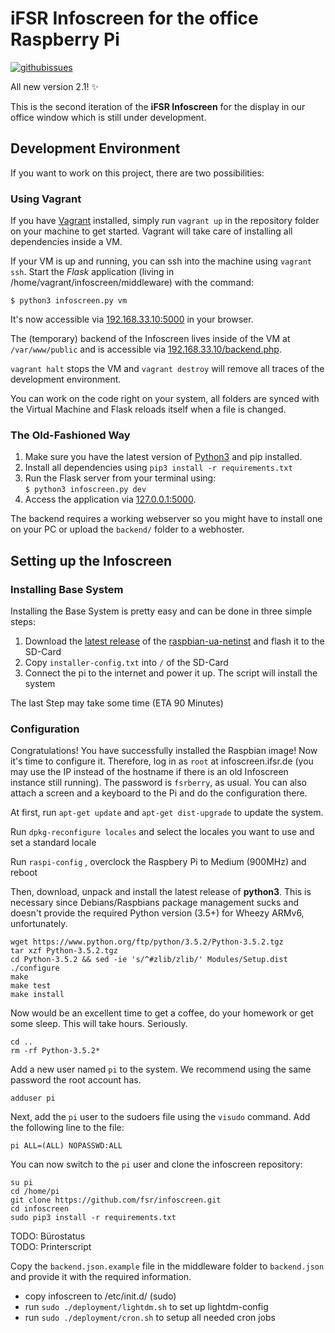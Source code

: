 # iFSR Infoscreen for the office Raspberry Pi

[![githubissues](http://img.shields.io/github/issues/fsr/infoscreen.svg?style=flat)](https://github.com/fsr/infoscreen/issues)

All new version 2.1! :sparkles:

This is the second iteration of the **iFSR Infoscreen** for the display in our office window which is still under development.


## Development Environment

If you want to work on this project, there are two possibilities:

### Using Vagrant

If you have [Vagrant](https://vagrantup.com) installed, simply run `vagrant up`
in the repository folder on your machine to get started. Vagrant will take care of installing all dependencies inside a VM.

If your VM is up and running, you can ssh into the machine using `vagrant ssh`.
Start the _Flask_ application (living in /home/vagrant/infoscreen/middleware) with the command:
```shell
$ python3 infoscreen.py vm
```
It's now accessible via [192.168.33.10:5000](http://192.168.33.10:5000) in your browser.  


The (temporary) backend of the Infoscreen lives inside of the VM at `/var/www/public`
and is accessible via [192.168.33.10/backend.php](http://192.168.33.10/backend.php).

`vagrant halt` stops the VM and `vagrant destroy` will remove all traces of the development environment.

You can work on the code right on your system, all folders are synced with the Virtual Machine and Flask reloads itself when a file is changed.

### The Old-Fashioned Way

1.  Make sure you have the latest version of [Python3](https://python.org) and pip installed.
2.  Install all dependencies using `pip3 install -r requirements.txt`
3.  Run the Flask server from your terminal using:  
`$ python3 infoscreen.py dev`
4.  Access the application via [127.0.0.1:5000](http://127.0.0.1:5000).  

The backend requires a working webserver so you might have to install one on your PC or upload the `backend/` folder to a webhoster.



## Setting up the Infoscreen
### Installing Base System
Installing the Base System is pretty easy and can be done in three simple steps:
1.  Download the [latest release](https://github.com/debian-pi/raspbian-ua-netinst/releases/latest) of the [raspbian-ua-netinst](https://github.com/debian-pi/raspbian-ua-netinst) and flash it to the SD-Card
2.  Copy `installer-config.txt` into `/` of the SD-Card
3.  Connect the pi to the internet and power it up. The script will install the system

The last Step may take some time (ETA 90 Minutes)

### Configuration
Congratulations! You have successfully installed the Raspbian image! Now it's time to configure it. Therefore, log in as `root` at infoscreen.ifsr.de (you may use the IP instead of the hostname if there is an old Infoscreen instance still running). The password is `fsrberry`, as usual. You can also attach a screen and a keyboard to the Pi and do the configuration there.

At first, run `apt-get update` and `apt-get dist-upgrade` to update the system.

Run `dpkg-reconfigure locales` and select the locales you want to use and set a standard locale

Run `raspi-config` , overclock the Raspbery Pi to Medium (900MHz) and reboot

Then, download, unpack and install the latest release of **python3**. This is necessary since Debians/Raspbians package management sucks and doesn't provide the required Python version (3.5+) for Wheezy ARMv6, unfortunately.

```
wget https://www.python.org/ftp/python/3.5.2/Python-3.5.2.tgz
tar xzf Python-3.5.2.tgz
cd Python-3.5.2 && sed -ie 's/^#zlib/zlib/' Modules/Setup.dist
./configure
make
make test
make install
```

Now would be an excellent time to get a coffee, do your homework or get some sleep. This will take hours. Seriously.

```
cd ..
rm -rf Python-3.5.2*
```

Add a new user named `pi` to the system. We recommend using the same password the root account has.
```
adduser pi
```

Next, add the `pi` user to the sudoers file using the `visudo` command. Add the following line to the file:
```
pi ALL=(ALL) NOPASSWD:ALL
```

You can now switch to the `pi` user and clone the infoscreen repository:
```
su pi
cd /home/pi
git clone https://github.com/fsr/infoscreen.git
cd infoscreen
sudo pip3 install -r requirements.txt
```

TODO: Bürostatus  
TODO: Printerscript

Copy the `backend.json.example` file in the middleware folder to `backend.json` and provide it with the required information.
-   copy infoscreen to /etc/init.d/ (sudo)
-   run `sudo ./deployment/lightdm.sh` to set up lightdm-config
-   run `sudo ./deployment/cron.sh` to setup all needed cron jobs
